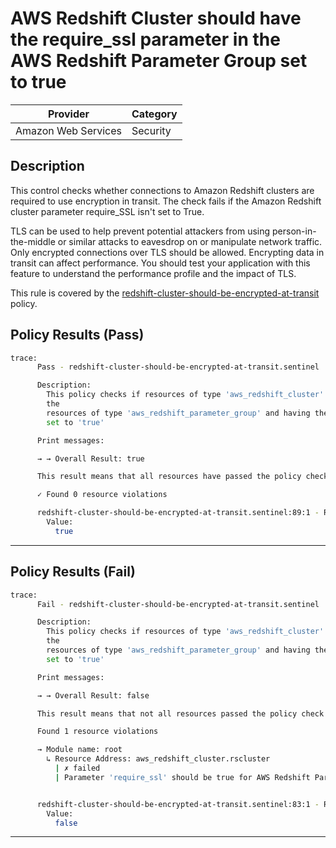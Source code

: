 # AWS Redshift Cluster should have the require_ssl parameter in the AWS Redshift Parameter Group set to true

| Provider            | Category  |
| ------------------- | --------  |
| Amazon Web Services | Security  |

## Description

This control checks whether connections to Amazon Redshift clusters are required to use encryption in transit. The check fails if the Amazon Redshift cluster parameter require_SSL isn't set to True.

TLS can be used to help prevent potential attackers from using person-in-the-middle or similar attacks to eavesdrop on or manipulate network traffic. Only encrypted connections over TLS should be allowed. Encrypting data in transit can affect performance. You should test your application with this feature to understand the performance profile and the impact of TLS.

This rule is covered by the [redshift-cluster-should-be-encrypted-at-transit](https://github.com/hashicorp/policy-library-FSBP-Policy-Set-for-AWS-Terraform/blob/main/policies/redshift/redshift-cluster-should-be-encrypted-at-transit.sentinel) policy.

## Policy Results (Pass)

```bash
trace:
      Pass - redshift-cluster-should-be-encrypted-at-transit.sentinel

      Description:
        This policy checks if resources of type 'aws_redshift_cluster' refernced to
        the
        resources of type 'aws_redshift_parameter_group' and having the 'require_ssl'
        set to 'true'

      Print messages:

      → → Overall Result: true

      This result means that all resources have passed the policy check for the policy redshift-cluster-public-access-check.

      ✓ Found 0 resource violations

      redshift-cluster-should-be-encrypted-at-transit.sentinel:89:1 - Rule "main"
        Value:
          true
```

---

## Policy Results (Fail)

```bash
trace:
      Fail - redshift-cluster-should-be-encrypted-at-transit.sentinel

      Description:
        This policy checks if resources of type 'aws_redshift_cluster' refernced to
        the
        resources of type 'aws_redshift_parameter_group' and having the 'require_ssl'
        set to 'true'

      Print messages:

      → → Overall Result: false

      This result means that not all resources passed the policy check and the protected behavior is not allowed for the policy redshift-cluster-public-access-check.

      Found 1 resource violations

      → Module name: root
        ↳ Resource Address: aws_redshift_cluster.rscluster
          | ✗ failed
          | Parameter 'require_ssl' should be true for AWS Redshift Parameter Group. Refer to https://docs.aws.amazon.com/securityhub/latest/userguide/redshift-controls.html#redshift-2 for more details.


      redshift-cluster-should-be-encrypted-at-transit.sentinel:83:1 - Rule "main"
        Value:
          false
```

---
